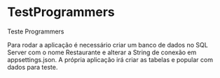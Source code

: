 # TestProgrammers
Teste Programmers

Para rodar a aplicação é necessário criar um banco de dados no SQL Server com o nome Restaurante e alterar a String de conexão em appsettings.json.
A própria aplicação irá criar as tabelas e popular com dados para teste.
